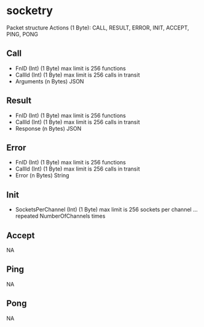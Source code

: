 # socketry
Packet structure
Actions (1 Byte): CALL, RESULT, ERROR, INIT, ACCEPT, PING, PONG

## Call
- FnID (Int) (1 Byte) max limit is 256 functions
- CallId (Int) (1 Byte) max limit is 256 calls in transit
- Arguments (n Bytes) JSON

## Result
- FnID (Int) (1 Byte) max limit is 256 functions
- CallId (Int) (1 Byte) max limit is 256 calls in transit
- Response (n Bytes) JSON

## Error
- FnID (Int) (1 Byte) max limit is 256 functions
- CallId (Int) (1 Byte) max limit is 256 calls in transit
- Error (n Bytes) String

## Init
- SocketsPerChannel (Int) (1 Byte) max limit is 256 sockets per channel
... repeated NumberOfChannels times

## Accept
NA

## Ping
NA

## Pong
NA
